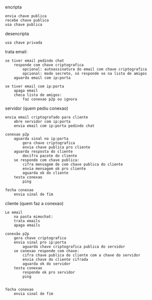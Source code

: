 encripta

	envia chave publica
	recebe chave publica
	usa chave publica
	
desencripta

	usa chave privada


trata email:

	se tiver email pedindo chat
		responde com chave criptografica
			opcional: autoassinatura do email com chave criptografica 
			opcional: modo secreto, só responde se na lista de amigos
		aguarda email com ip:porta
		
	se tiver email com ip:porta
		apaga email
		checa lista de amigos:
			faz conexao p2p ou ignora

servidor (quem pediu conexao)

	envia email criptografado para cliente
		abre servidor com ip:porta
		envia email com ip:porta pedindo chat
		
	conexao p2p
		aguarda sinal no ip:porta
			gera chave criptografica
			envia chave publica pro cliente
		aguarda resposta do cliente
			decifra pacote do cliente
		se responde com chave publica:
			cifra mensagem de com chave publica do cliente
			envia mensagem ok pro cliente
			aguarda ok do cliente
		testa conexao
			ping
		
	fecha conexao
		envia sinal de fim
	

cliente (quem faz a conexao)

	Le email 
		na pasta mimochat:
		trata emails
		apaga emails
		
	conexão p2p
		gera chave criptografica
		envia sinal pro ip:porta
			aguarda chave criptografica publica do servidor
		se conexao responde com chave:
			cifra chave publica do cliente com a chave do servidor
			envia chave do cliente cifrada
			aguarda ok do servidor
		testa conexao
			responde ok pro servidor
			ping
	
			
	fecha conexao
		envia sinal de fim

